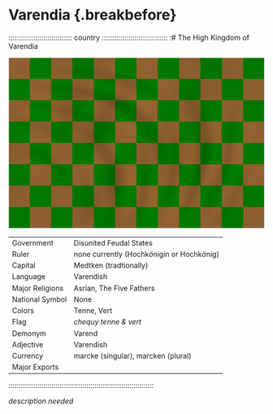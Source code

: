 # Varendia                                                {.breakbefore}

::::::::::::::::::::::::::::::: country ::::::::::::::::::::::::::::::::
:# The High Kingdom of Varendia

![Flag of Varendia](assets/Flags/Varendia.png "Flag of Varendia")

|                 |                                               |
| --------------- | --------------------------------------------- |
| Government      | Disunited Feudal States                       |
| Ruler           | none currently (Hochk*ö*nigin or Hochk*ö*nig) |
| Capital         | Medtken (tradtionally)                        |
| Language        | Varendish                                     |
| Major Religions | Asrian, The Five Fathers                      |
| National Symbol | None                                          |
| Colors          | Tenne, Vert                                   |
| Flag            | *chequy tenne & vert*                         |
| Demonym         | Varend                                        |
| Adjective       | Varendish                                     |
| Currency        | marcke (singular), marcken (plural)           |
| Major Exports   |                                               |

:::::::::::::::::::::::::::::::::::::::::::::::::::::::::::::::::::::::

*description needed*
